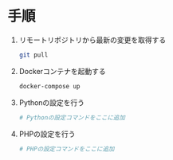# 手順

1. リモートリポジトリから最新の変更を取得する
   ```bash
   git pull
   ```

2. Dockerコンテナを起動する
   ```bash
   docker-compose up
   ```

3. Pythonの設定を行う
   ```bash
   # Pythonの設定コマンドをここに追加
   ```

4. PHPの設定を行う
   ```bash
   # PHPの設定コマンドをここに追加
   ```
